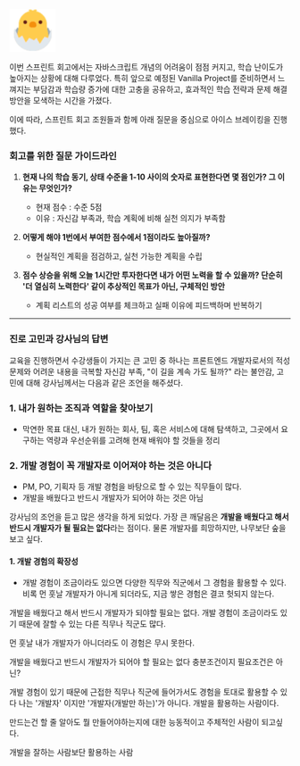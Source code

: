 <img src="10-28.png">

이번 스프린트 회고에서는 자바스크립트 개념의 어려움이 점점 커지고, 학습 난이도가 높아지는 상황에 대해 다루었다. 특히 앞으로 예정된 Vanilla Project를 준비하면서 느껴지는 부담감과 학습량 증가에 대한 고충을 공유하고, 효과적인 학습 전략과 문제 해결 방안을 모색하는 시간을 가졌다.

이에 따라, 스프린트 회고 조원들과 함께 아래 질문을 중심으로 아이스 브레이킹을 진행했다.

### 회고를 위한 질문 가이드라인

1. **현재 나의 학습 동기, 상태 수준을 1-10 사이의 숫자로 표현한다면 몇 점인가? 그 이유는 무엇인가?**
   - 현재 점수 : 수준 5점
   - 이유 : 자신감 부족과, 학습 계획에 비해 실천 의지가 부족함
2. **어떻게 해야 1번에서 부여한 점수에서 1점이라도 높아질까?**
   - 현실적인 계획을 점검하고, 실천 가능한 계획을 수립

3. **점수 상승을 위해 오늘 1시간만 투자한다면 내가 어떤 노력을 할 수 있을까? 단순히 '더 열심히 노력한다' 같이 추상적인 목표가 아닌, 구체적인 방안**
   - 계획 리스트의 성공 여부를 체크하고 실패 이유에 피드백하며 반복하기

---
### 진로 고민과 강사님의 답변

교육을 진행하면서 수강생들이 가지는 큰 고민 중 하나는 프론트엔드 개발자로서의 적성 문제와 어려운 내용을 극복할 자신감 부족, "이 길을 계속 가도 될까?" 라는 불안감, 고민에 대해 강사님께서는 다음과 같은 조언을 해주셨다.



### 1. 내가 원하는 조직과 역할을 찾아보기
- 막연한 목표 대신, 내가 원하는 회사, 팀, 혹은 서비스에 대해 탐색하고, 그곳에서 요구하는 역량과 우선순위를 고려해 현재 배워야 할 것들을 정리

### 2. 개발 경험이 꼭 개발자로 이어져야 하는 것은 아니다
- PM, PO, 기획자 등 개발 경험을 바탕으로 할 수 있는 직무들이 많다.
- 개발을 배웠다고 반드시 개발자가 되어야 하는 것은 아님


강사님의 조언을 듣고 많은 생각을 하게 되었다. 가장 큰 깨달음은 **개발을 배웠다고 해서 반드시 개발자가 될 필요는 없다**라는 점이다. 물론 개발자를 희망하지만, 나무보단 숲을 보고 싶다.

#### 1. 개발 경험의 확장성
- 개발 경험이 조금이라도 있으면 다양한 직무와 직군에서 그 경험을 활용할 수 있다. 비록 먼 훗날 개발자가 아니게 되더라도, 지금 쌓은 경험은 결코 헛되지 않는다.


개발을 배웠다고 해서 반드시 개발자가 되야할 필요는 없다. 개발 경험이 조금이라도 있기 때문에 잘할 수 있는 다른 직무나 직군도 많다.

먼 훗날 내가 개발자가 아니더라도 이 경험은 무시 못한다.

개발을 배웠다고 반드시 개발자가 되어야 할 필요는 없다 충분조건이지 필요조건은 아닌?

개발 경험이 있기 때문에 근접한 직무나 직군에 들어가서도 경험을 토대로 활용할 수 있다
나는 '개발자' 이지만 '개발자(개발만 하는)'가 아니다. 개발을 활용하는 사람이다.

만드는건 할 줄 알아도 뭘 만들어야하는지에 대한 능동적이고 주체적인 사람이 되고싶다.

개발을 잘하는 사람보단 활용하는 사람

